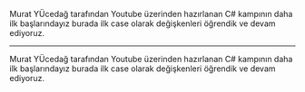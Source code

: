 Murat YÜcedağ tarafından Youtube üzerinden hazırlanan C# kampının daha ilk başlarındayız burada ilk case olarak değişkenleri öğrendik ve devam ediyoruz.

*****

Murat YÜcedağ tarafından Youtube üzerinden hazırlanan C# kampının daha ilk başlarındayız burada ilk case olarak değişkenleri öğrendik ve devam ediyoruz.  
